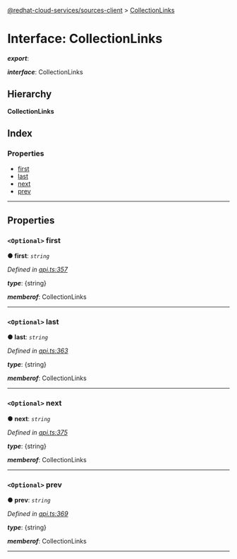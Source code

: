 [@redhat-cloud-services/sources-client](../README.md) > [CollectionLinks](../interfaces/collectionlinks.md)

# Interface: CollectionLinks

*__export__*: 

*__interface__*: CollectionLinks

## Hierarchy

**CollectionLinks**

## Index

### Properties

* [first](collectionlinks.md#first)
* [last](collectionlinks.md#last)
* [next](collectionlinks.md#next)
* [prev](collectionlinks.md#prev)

---

## Properties

<a id="first"></a>

### `<Optional>` first

**● first**: *`string`*

*Defined in [api.ts:357](https://github.com/RedHatInsights/javascript-clients/blob/master/packages/sources/api.ts#L357)*

*__type__*: {string}

*__memberof__*: CollectionLinks

___
<a id="last"></a>

### `<Optional>` last

**● last**: *`string`*

*Defined in [api.ts:363](https://github.com/RedHatInsights/javascript-clients/blob/master/packages/sources/api.ts#L363)*

*__type__*: {string}

*__memberof__*: CollectionLinks

___
<a id="next"></a>

### `<Optional>` next

**● next**: *`string`*

*Defined in [api.ts:375](https://github.com/RedHatInsights/javascript-clients/blob/master/packages/sources/api.ts#L375)*

*__type__*: {string}

*__memberof__*: CollectionLinks

___
<a id="prev"></a>

### `<Optional>` prev

**● prev**: *`string`*

*Defined in [api.ts:369](https://github.com/RedHatInsights/javascript-clients/blob/master/packages/sources/api.ts#L369)*

*__type__*: {string}

*__memberof__*: CollectionLinks

___


